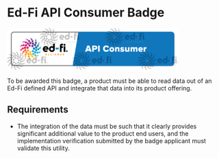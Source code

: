 # Ed-Fi API Consumer Badge

![Ed-Fi API Consumer Badge](../img/Ed-Fi_Badge-API-Consumer_logo_FINAL-2x_watermarked-400x98.webp)

To be awarded this badge, a product must be able to read data out of an Ed-Fi
defined API and integrate that data into its product offering.

## Requirements

* The integration of the data must be such that it clearly provides
    significant additional value to the product end users, and the
    implementation verification submitted by the badge applicant must validate
    this utility.
